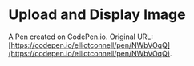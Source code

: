 # Upload and Display Image

A Pen created on CodePen.io. Original URL: [https://codepen.io/elliotconnell/pen/NWbVOqQ](https://codepen.io/elliotconnell/pen/NWbVOqQ).


